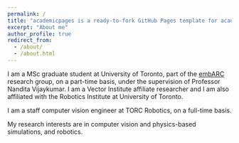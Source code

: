 ```yaml
---
permalink: /
title: "academicpages is a ready-to-fork GitHub Pages template for academic personal websites"
excerpt: "About me"
author_profile: true
redirect_from: 
  - /about/
  - /about.html
---
```


I am a MSc graduate student at University of Toronto, part of the [embARC](https://nandita-research-website-tan.vercel.app/) research group, on a part-time basis, under the supervision of Professor Nandita Vijaykumar. I am a Vector Institute affiliate researcher and I am also affiliated with the Robotics Institute at University of Toronto.

I am a staff computer vision engineer at TORC Robotics, on a full-time basis.

My research interests are in computer vision and physics-based simulations, and robotics.
